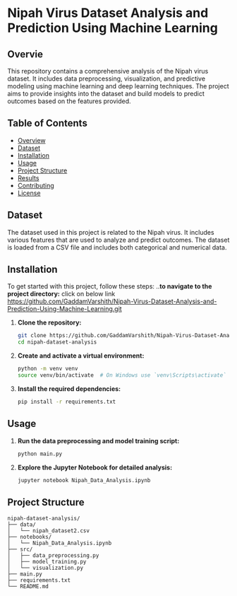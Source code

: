 # Nipah Virus Dataset Analysis and Prediction Using Machine Learning

## Overvie

This repository contains a comprehensive analysis of the Nipah virus dataset. It includes data preprocessing, visualization, and predictive modeling using machine learning and deep learning techniques. The project aims to provide insights into the dataset and build models to predict outcomes based on the features provided.

## Table of Contents

- [Overview](#overview)
- [Dataset](#dataset)
- [Installation](#installation)
- [Usage](#usage)
- [Project Structure](#project-structure)
- [Results](#results)
- [Contributing](#contributing)
- [License](#license)

## Dataset

The dataset used in this project is related to the Nipah virus. It includes various features that are used to analyze and predict outcomes. The dataset is loaded from a CSV file and includes both categorical and numerical data.

## Installation

To get started with this project, follow these steps:
..**to navigate to the project directory:** click on below link
https://github.com/GaddamVarshith/Nipah-Virus-Dataset-Analysis-and-Prediction-Using-Machine-Learning.git

1. **Clone the repository:**

    ```bash
    git clone https://github.com/GaddamVarshith/Nipah-Virus-Dataset-Analysis-and-Prediction-Using-Machine-Learning.git
    cd nipah-dataset-analysis
    ```

2. **Create and activate a virtual environment:**

    ```bash
    python -m venv venv
    source venv/bin/activate  # On Windows use `venv\Scripts\activate`
    ```

3. **Install the required dependencies:**

    ```bash
    pip install -r requirements.txt
    ```

## Usage

1. **Run the data preprocessing and model training script:**

    ```bash
    python main.py
    ```

2. **Explore the Jupyter Notebook for detailed analysis:**

    ```bash
    jupyter notebook Nipah_Data_Analysis.ipynb
    ```

## Project Structure

```plaintext
nipah-dataset-analysis/
├── data/
│   └── nipah_dataset2.csv
├── notebooks/
│   └── Nipah_Data_Analysis.ipynb
├── src/
│   ├── data_preprocessing.py
│   ├── model_training.py
│   └── visualization.py
├── main.py
├── requirements.txt
└── README.md

